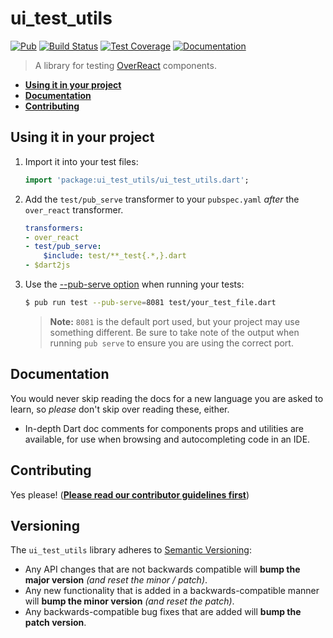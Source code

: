 # ui_test_utils

[![Pub](https://img.shields.io/pub/v/ui_test_utils.svg)](https://pub.dartlang.org/packages/ui_test_utils)
[![Build Status](https://travis-ci.org/Workiva/ui_test_utils.svg?branch=master)](https://travis-ci.org/Workiva/ui_test_utils)
[![Test Coverage](https://codecov.io/github/Workiva/ui_test_utils/coverage.svg?branch=master)](https://codecov.io/github/Workiva/ui_test_utils?branch=master)
[![Documentation](https://img.shields.io/badge/Documentation-ui_test_utils-blue.svg)](http://www.dartdocs.org/documentation/dartdoc/latest/)

> A library for testing [OverReact][over-react] components.

+ __[Using it in your project](#using-it-in-your-project)__
+ __[Documentation](#documentation)__
+ __[Contributing](#contributing)__


## Using it in your project

1. Import it into your test files:

    ```dart
    import 'package:ui_test_utils/ui_test_utils.dart';
    ```

2. Add the `test/pub_serve` transformer to your `pubspec.yaml` _after_ the `over_react` transformer.

    ```yaml
    transformers:
    - over_react
    - test/pub_serve:
        $include: test/**_test{.*,}.dart
    - $dart2js
    ```

3. Use the [--pub-serve option](https://github.com/dart-lang/test#testing-with-barback) when running your tests:

    ```bash
    $ pub run test --pub-serve=8081 test/your_test_file.dart
    ```

    > __Note:__ `8081` is the default port used, but your project may use something different. Be sure to take note of the output when running `pub serve` to ensure you are using the correct port.

## Documentation

You would never skip reading the docs for a new language you are asked to learn, so _please_ don't skip over reading these, either.

+ In-depth Dart doc comments for components props and utilities are available, for use when browsing and autocompleting code in an IDE.

## Contributing

Yes please! ([__Please read our contributor guidelines first__][contributing-docs])


## Versioning

The `ui_test_utils` library adheres to [Semantic Versioning](http://semver.org/):

* Any API changes that are not backwards compatible will __bump the major version__ _(and reset the minor / patch)_.
* Any new functionality that is added in a backwards-compatible manner will __bump the minor version__
  _(and reset the patch)_.
* Any backwards-compatible bug fixes that are added will __bump the patch version__.



[contributing-docs]: https://github.com/Workiva/over_react/blob/master/.github/CONTRIBUTING.md
[over-react]: https://github.com/Workiva/over_react#overreact

